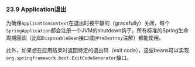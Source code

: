 ### 23.9 Application退出

为确保`ApplicationContext`在退出时被平静的（gracefully）关闭，每个`SpringApplication`都会注册一个JVM的shutdown钩子，所有标准的Spring生命周期回调（比如`DisposableBean`接口或`@PreDestroy`注解）都能使用。

此外，如果想在应用结束时返回特定的退出码（exit code），这些beans可以实现`org.springframework.boot.ExitCodeGenerator`接口。
